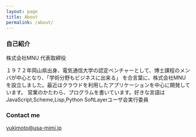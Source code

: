 ```yaml
---
layout: page
title: About
permalink: /about/
---
```


### 自己紹介

株式会社MNU 代表取締役

１９７２年岡山県出身、電気通信大学の認定ベンチャーとして、博士課程のメンバが中心となり、「学術分野もビジネスに出来る」
を合言葉に、株式会社MNUを設立しました。最近はクラウドを利用したアプリケーションを中心に開発しています。
営業のかたわら、プログラムを書いています。好きな言語はJavaScript,Scheme,Lisp,Python
SoftLayerユーザ会実行委員

### Contact me

[yukimoto@usa-mimi.jp](mailto:yukimoto@usa-mimi.jp)

